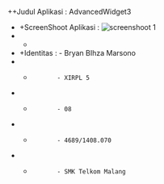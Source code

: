 ++Judul Aplikasi : AdvancedWidget3
 + +ScreenShoot Aplikasi :  ![screenshoot 1](http://i38.photobucket.com/albums/e109/bryanbihza1/IMG-20170115-WA0002_zpsfecyjq7y.jpg)
 + +             
 + +Identitas : - Bryan BIhza Marsono
 + +            - XIRPL 5
 + +            - 08
 + +            - 4689/1408.070
 + +            - SMK Telkom Malang
